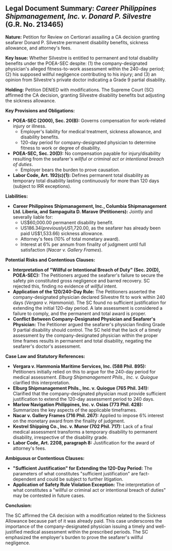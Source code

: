 ## Legal Document Summary: *Career Philippines Shipmanagement, Inc. v. Donard P. Silvestre* (G.R. No. 213465)

**Nature:** Petition for Review on Certiorari assailing a CA decision granting seafarer Donard P. Silvestre permanent disability benefits, sickness allowance, and attorney's fees.

**Key Issue:** Whether Silvestre is entitled to permanent and total disability benefits under the POEA-SEC despite: (1) the company-designated physician's alleged fitness-to-work assessment within the 240-day period; (2) his supposed willful negligence contributing to his injury; and (3) an opinion from Silvestre's private doctor indicating a Grade 9 partial disability.

**Holding:** Petition DENIED with modifications. The Supreme Court (SC) affirmed the CA decision, granting Silvestre disability benefits but adjusting the sickness allowance.

**Key Provisions and Obligations:**

*   **POEA-SEC (2000), Sec. 20(B):** Governs compensation for work-related injury or illness.
    *   Employer's liability for medical treatment, sickness allowance, and disability benefits.
    *   120-day period for company-designated physician to determine fitness to work or degree of disability.
*   **POEA-SEC, Sec. 20(D):** No compensation payable for injury/disability resulting from the seafarer's *willful or criminal act or intentional breach of duties*.
    *   Employer bears the burden to prove causation.
*   **Labor Code, Art. 192(c)(1):** Defines permanent total disability as temporary total disability lasting continuously for more than 120 days (subject to IRR exceptions).

**Liabilities:**

*   **Career Philippines Shipmanagement, Inc., Columbia Shipmanagement Ltd. Liberia, and Sampaguita D. Marave (Petitioners):** Jointly and severally liable for:
    *   US$60,000.00 permanent disability benefit.
    *   US$186.34 (previously US$1,720.00, as the seafarer has already been paid US$1,533.66) sickness allowance.
    *   Attorney's fees (10% of total monetary award).
    *   Interest at 6% per annum from finality of judgment until full satisfaction (*Nacar v. Gallery Frames*).

**Potential Risks and Contentious Clauses:**

*   **Interpretation of "Willful or Intentional Breach of Duty" (Sec. 20(D), POEA-SEC):**  The Petitioners argued the seafarer's failure to secure the safety pin constituted gross negligence and barred recovery. SC rejected this, finding no evidence of *willful* intent.
*   **Application of the 120/240-Day Rule:** The Petitioners asserted the company-designated physician declared Silvestre fit to work within 240 days (*Vergara v. Hammonia*). The SC found no sufficient justification for extending the initial 120-day period. A late assessment is considered a failure to comply, and the permanent and total award is proper.
*   **Conflict Between Company-Designated Physician and Seafarer's Physician:** The Petitioner argued the seafarer's physician finding Grade 9 partial disability should control. The SC held that the lack of a timely assessment by the company-designated physician within the proper time frames results in permanent and total disability, negating the seafarer's doctor's assessment.

**Case Law and Statutory References:**

*   **Vergara v. Hammonia Maritime Services, Inc. (588 Phil. 895):**  Petitioners initially relied on this to argue for the 240-day period for medical assessment. *Elburg Shipmanagement Phils., Inc. v. Quiogue* clarified this interpretation.
*   **Elburg Shipmanagement Phils., Inc. v. Quiogue (765 Phil. 341):**  Clarified that the company-designated physician must provide sufficient justification to extend the 120-day assessment period to 240 days.
*   **Marlow Navigation Philippines, Inc. v. Osias (773 Phil. 428):** Summarizes the key aspects of the applicable timeframes.
*   **Nacar v. Gallery Frames (716 Phil. 267):** Applied to impose 6% interest on the monetary award from the finality of judgment.
*   **Kestrel Shipping Co., Inc. v. Munor (702 Phil. 717):** Lack of a final medical assessment transforms a temporary disability to permanent disability, irrespective of the disability grade.
*   **Labor Code, Art. 2208, paragraph 8:** Justification for the award of attorney's fees.

**Ambiguous or Contentious Clauses:**

*   **"Sufficient Justification" for Extending the 120-Day Period:**  The parameters of what constitutes "sufficient justification" are fact-dependent and could be subject to further litigation.
*   **Application of Safety Rule Violation Exception:** The interpretation of what constitutes a "willful or criminal act or intentional breach of duties" may be contested in future cases.

**Conclusion:**

The SC affirmed the CA decision with a modification related to the Sickness Allowance because part of it was already paid. This case underscores the importance of the company-designated physician issuing a timely and well-justified medical assessment within the prescribed periods. The SC emphasized the employer's burden to prove the seafarer's willful negligence.

